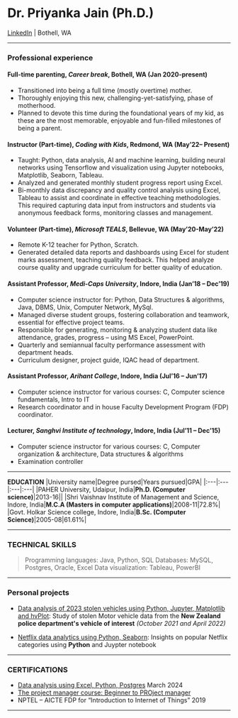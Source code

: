 # Dr. Priyanka Jain (Ph.D.)

[LinkedIn](https://www.linkedin.com/in/drpriyankajain/) | Bothell, WA

---
### Professional experience


#### Full-time parenting, _Career break_, Bothell, WA (Jan 2020-present)
- Transitioned into being a full time (mostly overtime) mother.
- Thoroughly enjoying this new, challenging-yet-satisfying, phase of motherhood. 
- Planned to devote this time during the foundational years of my kid, as these are the most memorable, enjoyable and fun-filled milestones of being a parent.

#### Instructor (Part-time), _Coding with Kids_, Redmond, WA (May’22– Present)

- Taught: Python, data analysis, AI and machine learning, building neural networks using Tensorflow and visualization using Jupyter notebooks, Matplotlib, Seaborn, Tableau.
- Analyzed and generated monthly student progress report using Excel.
- Bi-monthly data discrepancy and quality control analysis using Excel, Tableau to assist and coordinate in effective teaching methodologies. This required capturing data input from instructors and students via anonymous feedback forms, monitoring classes and management.

#### Volunteer (Part-time), _Microsoft TEALS_, Bellevue, WA (May’20-May’22)

- Remote K-12 teacher for Python, Scratch.
- Generated detailed data reports and dashboards using Excel for student marks assessment, teaching quality feedback. This helped analyze course quality and upgrade curriculum for better quality of education.

#### Assistant Professor, _Medi-Caps University_, Indore, India (Jan’18 – Dec’19)

- Computer science instructor for: Python, Data Structures & algorithms, Java, DBMS, Unix, Computer Network, MySql.
- Managed diverse student groups, fostering collaboration and teamwork, essential for effective project teams.
- Responsible for generating, monitoring & analyzing student data like attendance, grades, progress – using MS Excel, PowerPoint.
- Quarterly and semiannual faculty performance assessment with department heads.
- Curriculum designer, project guide, IQAC head of department.

#### Assistant Professor, _Arihant College_, Indore, India (Jul’16 – Jun’17)

- Computer science instructor for various courses: C, Computer science fundamentals, Intro to IT
- Research coordinator and in house Faculty Development Program (FDP) coordinator.

#### Lecturer, _Sanghvi Institute of technology_, Indore, India (Jul’11 – Dec’15)

- Computer science instructor for various courses: C, Computer organization & architecture, Data structures & algorithms
- Examination controller
---
**EDUCATION**
|University name|Degree pursed|Years pursued|GPA|
|:---|:---|:---|:---|
|PAHER University, Udaipur, India|**Ph.D. (Computer science)**|2013-16||
|Shri Vaishnav Institute of Management and Science, Indore, India|**M.C.A (Masters in computer applications)**|2008-11|72.8%|
|Govt. Holkar Science college, Indore, India|**B.Sc. (Computer Science)**|2005-08|61.61%|

---
### TECHNICAL SKILLS

> Programming languages: Java, Python, SQL
>Databases:  MySQL, Postgres, Oracle, Excel
>Data visualization:  Tableau, PowerBI
---
### Personal projects

- [Data analysis of 2023 stolen vehicles using Python, Jupyter, Matplotlib and hvPlot](https://www.linkedin.com/pulse/motor-vehicle-theft-analysis-using-python-dr-priyanka-jain-42ngc/): Study of stolen Motor vehicle data from the **New Zealand police department's vehicle of interest** _(October 2021 and April 2022)_

- [Netflix data analytics using Python, Seaborn](https://www.linkedin.com/pulse/netfix-data-analytics-using-python-dr-priyanka-jain-rjyfc):  Insights on popular Netflix categories using **Python** and Juypter notebook
---
### CERTIFICATIONS

- [Data analysis using Excel, Python, Postgres](https://www.udemy.com/certificate/UC-c6c05822-1ca4-4cd1-940d-417261f19199/) March 2024
- [The project manager course: Beginner to PROject manager](https://www.udemy.com/certificate/UC-58ccb531-0315-4d61-a425-c648d122b580/)
- NPTEL – AICTE FDP for “Introduction to Internet of Things” 2019
---

